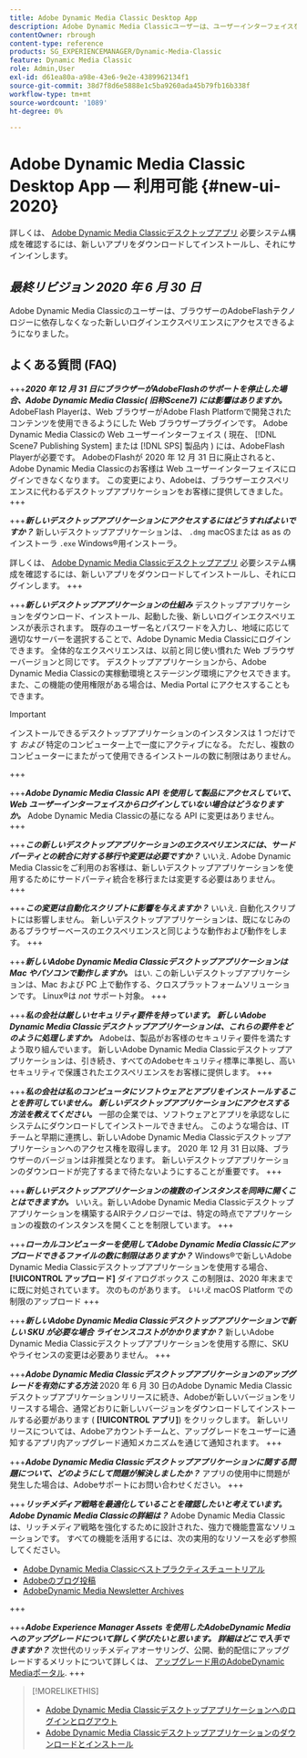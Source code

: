 ```yaml
---
title: Adobe Dynamic Media Classic Desktop App
description: Adobe Dynamic Media Classicユーザーは、ユーザーインターフェイスを完全に更新できるようになりました。 エクスペリエンスは、重要なリソースへのリンクを含む更新されたログインを提供します。また、この更新は、ブラウザーのAdobeFlashテクノロジーに依存しなくなりました。
contentOwner: rbrough
content-type: reference
products: SG_EXPERIENCEMANAGER/Dynamic-Media-Classic
feature: Dynamic Media Classic
role: Admin,User
exl-id: d61ea80a-a98e-43e6-9e2e-4389962134f1
source-git-commit: 38d7f8d6e5888e1c5ba9260ada45b79fb16b338f
workflow-type: tm+mt
source-wordcount: '1089'
ht-degree: 0%

---
```


# Adobe Dynamic Media Classic Desktop App — 利用可能 {#new-ui-2020}

詳しくは、 [Adobe Dynamic Media Classicデスクトップアプリ](/help/using/dynamic-media-classic-desktop-app.md) 必要システム構成を確認するには、新しいアプリをダウンロードしてインストールし、それにサインインします。

## _最終リビジョン 2020 年 6 月 30 日_

Adobe Dynamic Media Classicのユーザーは、ブラウザーのAdobeFlashテクノロジーに依存しなくなった新しいログインエクスペリエンスにアクセスできるようになりました。

## よくある質問 (FAQ)

+++**_2020 年 12 月 31 日にブラウザーがAdobeFlashのサポートを停止した場合、Adobe Dynamic Media Classic( 旧称Scene7) には影響はありますか。_**
AdobeFlash Playerは、Web ブラウザーがAdobe Flash Platformで開発されたコンテンツを使用できるようにした Web ブラウザープラグインです。 Adobe Dynamic Media Classicの Web ユーザーインターフェイス ( 現在、 [!DNL Scene7 Publishing System] または [!DNL SPS] 製品内 ) には、AdobeFlash Playerが必要です。 AdobeのFlashが 2020 年 12 月 31 日に廃止されると、Adobe Dynamic Media Classicのお客様は Web ユーザーインターフェイスにログインできなくなります。 この変更により、Adobeは、ブラウザーエクスペリエンスに代わるデスクトップアプリケーションをお客様に提供してきました。
+++

+++**_新しいデスクトップアプリケーションにアクセスするにはどうすればよいですか？_**
新しいデスクトップアプリケーションは、 `.dmg` macOSまたは as as のインストーラ `.exe` Windows®用インストーラ。

詳しくは、 [Adobe Dynamic Media Classicデスクトップアプリ](/help/using/dynamic-media-classic-desktop-app.md) 必要システム構成を確認するには、新しいアプリをダウンロードしてインストールし、それにログインします。
+++

<!-- NEWSLETTER IS DEAD The download links are also available by way of the [Adobe Dynamic Media Classic newsletter subscription page.](https://www.adobe.com/subscription/dynamic-media-newsletter.html) -->

+++**_新しいデスクトップアプリケーションの仕組み_**
デスクトップアプリケーションをダウンロード、インストール、起動した後、新しいログインエクスペリエンスが表示されます。 既存のユーザー名とパスワードを入力し、地域に応じて適切なサーバーを選択することで、Adobe Dynamic Media Classicにログインできます。 全体的なエクスペリエンスは、以前と同じ使い慣れた Web ブラウザーバージョンと同じです。 デスクトップアプリケーションから、Adobe Dynamic Media Classicの実稼動環境とステージング環境にアクセスできます。 また、この機能の使用権限がある場合は、Media Portal にアクセスすることもできます。

>[!IMPORTANT]
>
>インストールできるデスクトップアプリケーションのインスタンスは 1 つだけです *および* 特定のコンピューター上で一度にアクティブになる。 ただし、複数のコンピューターにまたがって使用できるインストールの数に制限はありません。

+++

+++**_Adobe Dynamic Media Classic API を使用して製品にアクセスしていて、Web ユーザーインターフェイスからログインしていない場合はどうなりますか。_**
Adobe Dynamic Media Classicの基になる API に変更はありません。
+++

+++**_この新しいデスクトップアプリケーションのエクスペリエンスには、サードパーティとの統合に対する移行や変更は必要ですか？_**
いいえ. Adobe Dynamic Media Classicをご利用のお客様は、新しいデスクトップアプリケーションを使用するためにサードパーティ統合を移行または変更する必要はありません。
+++

+++**_この変更は自動化スクリプトに影響を与えますか？_**
いいえ. 自動化スクリプトには影響しません。 新しいデスクトップアプリケーションは、既になじみのあるブラウザーベースのエクスペリエンスと同じような動作および動作をします。
+++

+++**_新しいAdobe Dynamic Media Classicデスクトップアプリケーションは Mac やパソコンで動作しますか。_**
はい. この新しいデスクトップアプリケーションは、Mac および PC 上で動作する、クロスプラットフォームソリューションです。 Linux®は *not* サポート対象。
+++

+++**_私の会社は厳しいセキュリティ要件を持っています。 新しいAdobe Dynamic Media Classicデスクトップアプリケーションは、これらの要件をどのように処理しますか。_**
Adobeは、製品がお客様のセキュリティ要件を満たすよう取り組んでいます。 新しいAdobe Dynamic Media Classicデスクトップアプリケーションは、引き続き、すべてのAdobeセキュリティ標準に準拠し、高いセキュリティで保護されたエクスペリエンスをお客様に提供します。
+++

+++**_私の会社は私のコンピュータにソフトウェアとアプリをインストールすることを許可していません。 新しいデスクトップアプリケーションにアクセスする方法を教えてください。_**
一部の企業では、ソフトウェアとアプリを承認なしにシステムにダウンロードしてインストールできません。 このような場合は、IT チームと早期に連携し、新しいAdobe Dynamic Media Classicデスクトップアプリケーションへのアクセス権を取得します。 2020 年 12 月 31 日以降、ブラウザーのバージョンは非推奨となります。 新しいデスクトップアプリケーションのダウンロードが完了するまで待たないようにすることが重要です。
+++

+++**_新しいデスクトップアプリケーションの複数のインスタンスを同時に開くことはできますか。_**
いいえ。新しいAdobe Dynamic Media Classicデスクトップアプリケーションを構築するAIRテクノロジーでは、特定の時点でアプリケーションの複数のインスタンスを開くことを制限しています。
+++

+++**_ローカルコンピューターを使用してAdobe Dynamic Media Classicにアップロードできるファイルの数に制限はありますか？_**
Windows®で新しいAdobe Dynamic Media Classicデスクトップアプリケーションを使用する場合、 **[!UICONTROL アップロード]** ダイアログボックス この制限は、2020 年末までに既に対処されています。 次のものがあります。 *いいえ* macOS Platform での制限のアップロード
+++

+++**_新しいAdobe Dynamic Media Classicデスクトップアプリケーションで新しい SKU が必要な場合 ライセンスコストがかかりますか？_**
新しいAdobe Dynamic Media Classicデスクトップアプリケーションを使用する際に、SKU やライセンスの変更は必要ありません。
+++

+++**_Adobe Dynamic Media Classicデスクトップアプリケーションのアップグレードを有効にする方法_**
2020 年 6 月 30 日のAdobe Dynamic Media Classicデスクトップアプリケーションリリースに続き、Adobeが新しいバージョンをリリースする場合、通常どおりに新しいバージョンをダウンロードしてインストールする必要があります ( **[!UICONTROL アプリ]**) をクリックします。 新しいリリースについては、Adobeアカウントチームと、アップグレードをユーザーに通知するアプリ内アップグレード通知メカニズムを通じて通知されます。
+++

+++**_Adobe Dynamic Media Classicデスクトップアプリケーションに関する問題について、どのようにして問題が解決しましたか？_**
アプリの使用中に問題が発生した場合は、Adobeサポートにお問い合わせください。
+++

+++**_リッチメディア戦略を最適化していることを確認したいと考えています。 Adobe Dynamic Media Classicの詳細は？_**
Adobe Dynamic Media Classicは、リッチメディア戦略を強化するために設計された、強力で機能豊富なソリューションです。 すべての機能を活用するには、次の実用的なリソースを必ず参照してください。

* [Adobe Dynamic Media Classicベストプラクティスチュートリアル](https://experienceleague.adobe.com/docs/experience-manager-learn/dynamic-media-classic-tutorial/overview.html)
* [Adobeのブログ投稿](https://blog.adobe.com/)<!-- (https://blog.adobe.com/tag/dynamic-media/) -->
* [AdobeDynamic Media Newsletter Archives](https://experienceleague.adobe.com/docs/dynamic-media-classic/using/dynamic-media-newsletter.html)

+++

<!-- HIDDEN AUGUST 2, 2021 BECAUSE THE NEWSLETTER WAS DISCONTINUED Plus, [subscribe to the Dynamic Media newsletter](https://www.adobe.com/subscription/dynamic-media-newsletter.html) to stay current on the latest news, information, training opportunities, powerful features available to you such as [Smart Imaging](https://experienceleague.adobe.com/docs/experience-manager-65/assets/dynamic/imaging-faq.html#dynamic), and the complementary audit program. -->

+++**_Adobe Experience Manager Assets を使用したAdobeDynamic Mediaへのアップグレードについて詳しく学びたいと思います。 詳細はどこで入手できますか？_**
次世代のリッチメディアオーサリング、公開、動的配信にアップグレードするメリットについて詳しくは、 [アップグレード用のAdobeDynamic Mediaポータル](https://exploreadobe.com/dynamic-media-upgrade/).
+++

>[!MORELIKETHIS]
>
>* [Adobe Dynamic Media Classicデスクトップアプリケーションへのログインとログアウト](/help/using/signing-out.md)
>* [Adobe Dynamic Media Classicデスクトップアプリケーションのダウンロードとインストール](/help/using/dynamic-media-classic-desktop-app.md)


<!-- SAVE - OLD LINK TO BEST PRACTICES GUIDE IN PDF https://www.adobe.com/content/dam/www/us/en/marketing/experience-manager-assets/dynamic-media/adobe-dynamic-media-classic-best-practices-guide.pdf -->
